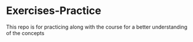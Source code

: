 # Exercises-Practice
This repo is for practicing along with the course for a better understanding of the concepts

